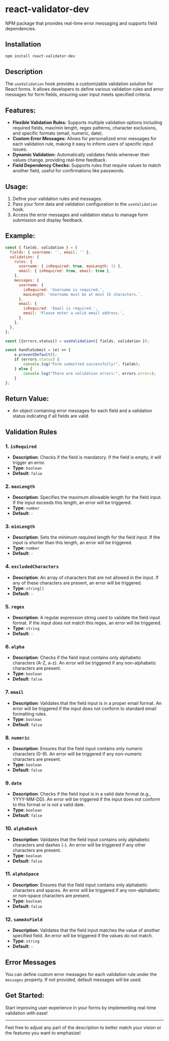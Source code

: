 # react-validator-dev
NPM package that provides real-time error messaging and supports field dependencies.

## Installation

```bash
npm install react-validator-dev
```
## Description

The `useValidation` hook provides a customizable validation solution for React forms. It allows developers to define various validation rules and error messages for form fields, ensuring user input meets specified criteria.

## Features:

- **Flexible Validation Rules:** Supports multiple validation options including required fields, max/min length, regex patterns, character exclusions, and specific formats (email, numeric, date).
- **Custom Error Messages:** Allows for personalized error messages for each validation rule, making it easy to inform users of specific input issues.
- **Dynamic Validation:** Automatically validates fields whenever their values change, providing real-time feedback.
- **Field Dependency Checks:** Supports rules that require values to match another field, useful for confirmations like passwords.

## Usage:

1. Define your validation rules and messages.
2. Pass your form data and validation configuration to the `useValidation` hook.
3. Access the error messages and validation status to manage form submission and display feedback.


## Example:

```javascript
const { fields, validation } = {
  fields: { username: '', email: '' },
  validation: {
    rules: {
      username: { isRequired: true, maxLength: 15 },
      email: { isRequired: true, email: true },
    },
    messages: {
      username: {
        isRequired: 'Username is required.',
        maxLength: 'Username must be at most 15 characters.',
      },
      email: {
        isRequired: 'Email is required.',
        email: 'Please enter a valid email address.',
      },
    },
  },
};

const [{errors,status}] = useValidation({ fields, validation });

const handleSubmit = (e) => {
    e.preventDefault();
    if (errors.status) {
        console.log("Form submitted successfully!", fields);
    } else {
        console.log("There are validation errors:", errors.errors);
    }
};
```


## Return Value:

- An object containing error messages for each field and a validation status indicating if all fields are valid.

## Validation Rules

### 1. `isRequired`
- **Description**: Checks if the field is mandatory. If the field is empty, it will trigger an error.
- **Type**: `boolean`
- **Default**: `false`

### 2. `maxLength`
- **Description**: Specifies the maximum allowable length for the field input. If the input exceeds this length, an error will be triggered.
- **Type**: `number`
- **Default**: `-`

### 3. `minLength`
- **Description**: Sets the minimum required length for the field input. If the input is shorter than this length, an error will be triggered.
- **Type**: `number`
- **Default**: `-`

### 4. `excludedCharacters`
- **Description**: An array of characters that are not allowed in the input. If any of these characters are present, an error will be triggered.
- **Type**: `string[]`
- **Default**: `-`

### 5. `regex`
- **Description**: A regular expression string used to validate the field input format. If the input does not match this regex, an error will be triggered.
- **Type**: `string`
- **Default**: `-`

### 6. `alpha`
- **Description**: Checks if the field input contains only alphabetic characters (A-Z, a-z). An error will be triggered if any non-alphabetic characters are present.
- **Type**: `boolean`
- **Default**: `false`

### 7. `email`
- **Description**: Validates that the field input is in a proper email format. An error will be triggered if the input does not conform to standard email formatting rules.
- **Type**: `boolean`
- **Default**: `false`

### 8. `numeric`
- **Description**: Ensures that the field input contains only numeric characters (0-9). An error will be triggered if any non-numeric characters are present.
- **Type**: `boolean`
- **Default**: `false`

### 9. `date`
- **Description**: Checks if the field input is in a valid date format (e.g., YYYY-MM-DD). An error will be triggered if the input does not conform to this format or is not a valid date.
- **Type**: `boolean`
- **Default**: `false`

### 10. `alphaDash`
- **Description**: Validates that the field input contains only alphabetic characters and dashes (-). An error will be triggered if any other characters are present.
- **Type**: `boolean`
- **Default**: `false`

### 11. `alphaSpace`
- **Description**: Ensures that the field input contains only alphabetic characters and spaces. An error will be triggered if any non-alphabetic or non-space characters are present.
- **Type**: `boolean`
- **Default**: `false`

### 12. `sameAsField`
- **Description**: Validates that the field input matches the value of another specified field. An error will be triggered if the values do not match.
- **Type**: `string`
- **Default**: `-`

## Error Messages

You can define custom error messages for each validation rule under the `messages` property. If not provided, default messages will be used.


## Get Started:

Start improving user experience in your forms by implementing real-time validation with ease!

---

Feel free to adjust any part of the description to better match your vision or the features you want to emphasize!